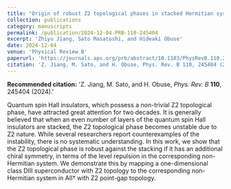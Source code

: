 ```yaml
---
title: "Origin of robust Z2 topological phases in stacked Hermitian systems: Non-Hermitian level repulsion"
collection: publications
category: manuscripts
permalink: /publication/2024-12-04-PRB-110-245404
excerpt: 'Zhiyu Jiang, Sato Masatoshi, and Hideaki Obuse'
date: 2024-12-04
venue: 'Physical Review B'
paperurl: 'https://journals.aps.org/prb/abstract/10.1103/PhysRevB.110.245404'
citation: 'Z. Jiang, M. Sato, and H. Obuse, Phys. Rev. B 110, 245404 (2024).'
---
```


**Recommended citation:** 'Z. Jiang, M. Sato, and H. Obuse, *Phys. Rev. B* **110**, 245404 (2024).'

Quantum spin Hall insulators, which possess a non-trivial Z2 topological phase, have attracted great attention for two decades. It is generally believed that when an even number of layers of the quantum spin Hall insulators are stacked, the Z2 topological phase becomes unstable due to Z2 nature. While several researchers report counterexamples of the instability, there is no systematic understanding. In this work, we show that the Z2 topological phase is robust against the stacking if it has an additional chiral symmetry, in terms of the level repulsion in the corresponding non-Hermitian system. We demonstrate this by mapping a one-dimensional class DIII superconductor with Z2 topology to the corresponding non-Hermitian system in AII† with Z2 point-gap topology.
